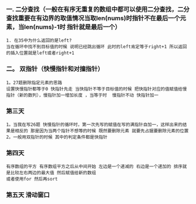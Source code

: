 ### 一. 二分查找（一般在有序无重复的数组中都可以使用二分查找，二分查找重要在有边界的取值情况当取len(nums)时指针不在最后一个元素，当len(nums)-1时 指针就是最后一个）
    1. 在35中为什么返回的是left? 
    当在循环中找不到目标值的时候 说明已经跳出循环 此时的left肯定等于right+1 所以返回的插入位置就是left或者right+1
### 二。 双指针（快慢指针和对撞指针） 
    1。27题删除指定元素的思路
    设置快慢指针都等于0 快指针先走 当快指针不等于目标值的时候 把快指针对应的值赋值给慢指针（新的数列），慢指针加一增加长度 ，当等于时  慢指针不动 快指针加一
### 第三天 
    1。当我在写26题 快慢指针的循环时，第一次先写的赋值在写的满指针自加一，这样出来的结果是相反的 那是因为当两个指针不想等的时候 既然要删除元素 就要先占据要删除元素的位置
    2。一般用双指针的时候 其中的判定条件都是快指针
### 第四天  
    有序数组的平方 有序数组平方之后从中间开始 左边是一个递减的 右边是一个递加的 排序就是比较左右两边的最大值 然后赋值给新的数组  
    或者使用for 然后再sort
### 第五天 滑动窗口